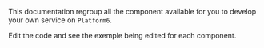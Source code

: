 This documentation regroup all the component available for you to develop your own service on `Platform6`.

Edit the code and see the exemple being edited for each component.